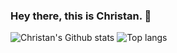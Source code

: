 ### Hey there, this is Christan. 👋 

![Christan's Github stats](https://github-readme-stats.vercel.app/api?username=christancf&show_icons=true)
![Top langs](https://github-readme-stats.vercel.app/api/top-langs/?username=christancf&layout=compact)


<!--## 😂 Here is a random joke that'll make you laugh!
![Jokes Card](https://readme-jokes.vercel.app/api)
-->
<!--[![Build Status](https://travis-ci.com/username/projectname.svg?branch=master)](https://travis-ci.com/username/projectname)-->
<!--
**christancf/christancf** is a ✨ _special_ ✨ repository because its `README.md` (this file) appears on your GitHub profile.

Here are some ideas to get you started:

- 🔭 I’m currently working on ...
- 🌱 I’m currently learning ...
- 👯 I’m looking to collaborate on ...
- 🤔 I’m looking for help with ...
- 💬 Ask me about ...
- 📫 How to reach me: ...
- 😄 Pronouns: ...
- ⚡ Fun fact: ...
-->

